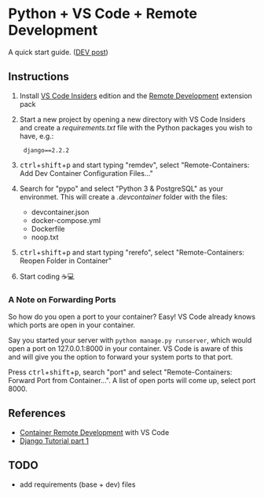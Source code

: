 # Python + VS Code + Remote Development

A quick start guide. ([DEV post](https://dev.to/siaarzh/vs-code-with-python-in-docker-quickstart-3ph4))

## Instructions

1. Install [VS Code Insiders](https://code.visualstudio.com/insiders/) edition and the [Remote Development](https://marketplace.visualstudio.com/items?itemName=ms-vscode-remote.vscode-remote-extensionpack) extension pack
2. Start a new project by opening a new directory with VS Code Insiders and create a *requirements.txt* file with the Python packages you wish to have, e.g.:

        django==2.2.2

3. <kbd>ctrl</kbd>+<kbd>shift</kbd>+<kbd>p</kbd> and start typing "remdev", select "Remote-Containers: Add Dev Container Configuration Files..."
4. Search for "pypo" and select "Python 3 & PostgreSQL" as your environmet. This
will create a _.devcontainer_ folder with the files:
    - devcontainer.json
    - docker-compose.yml
    - Dockerfile
    - noop.txt

5. <kbd>ctrl</kbd>+<kbd>shift</kbd>+<kbd>p</kbd> and start typing "rerefo", select "Remote-Containers: Reopen Folder in Container"
6. Start coding ☕💻

### A Note on Forwarding Ports

So how do you open a port to your container? Easy! VS Code already knows which ports are open in your container.

Say you started your server with `python manage.py runserver`, which would open a port on 127.0.0.1:8000 in your container. VS Code is aware of this and will give you the option to forward your system ports to that port.

Press <kbd>ctrl</kbd>+<kbd>shift</kbd>+<kbd>p</kbd>, search "port" and select "Remote-Containers: Forward Port from Container...". A list of open ports will come up, select port 8000.

## References

- [Container Remote Development](https://code.visualstudio.com/docs/remote/containers) with VS Code
- [Django Tutorial part 1](https://docs.djangoproject.com/en/2.2/intro/tutorial01/)

## TODO

- add requirements (base + dev) files